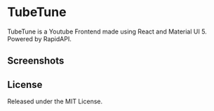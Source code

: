 # TubeTune

TubeTune is a Youtube Frontend made using React and Material UI 5. Powered by
RapidAPI.

## Screenshots



## License

Released under the MIT License.
